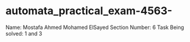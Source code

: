 # automata_practical_exam-4563-

Name: Mostafa Ahmed Mohamed ElSayed
Section Number: 6
Task Being solved: 1 and 3
